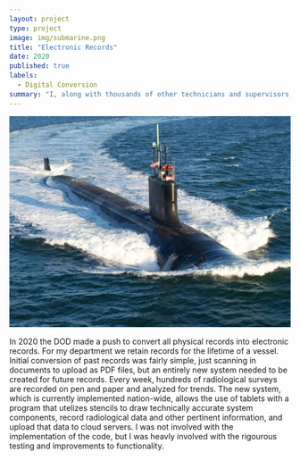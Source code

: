 ```yaml
---
layout: project
type: project
image: img/submarine.png
title: "Electronic Records"
date: 2020
published: true
labels:
  - Digital Conversion
summary: "I, along with thousands of other technicians and supervisors, helped develope and test a pilot program to shift from pen and paper records to electronic records."
---
```

<img class="img-fluid" src="../img/submarine.png">

In 2020 the DOD made a push to convert all physical records into electronic records. For my department we retain records for the lifetime of a vessel. Initial conversion of past
records was fairly simple, just scanning in documents to upload as PDF files, but an entirely new system needed to be created for future records. Every week, hundreds of radiological
surveys are recorded on pen and paper and analyzed for trends. The new system, which is currently implemented nation-wide, allows the use of tablets with a program that utelizes 
stencils to draw technically accurate system components, record radiological data and other pertinent information, and upload that data to cloud servers. I was not involved with
the implementation of the code, but I was heavly involved with the rigourous testing and improvements to functionality.

```
